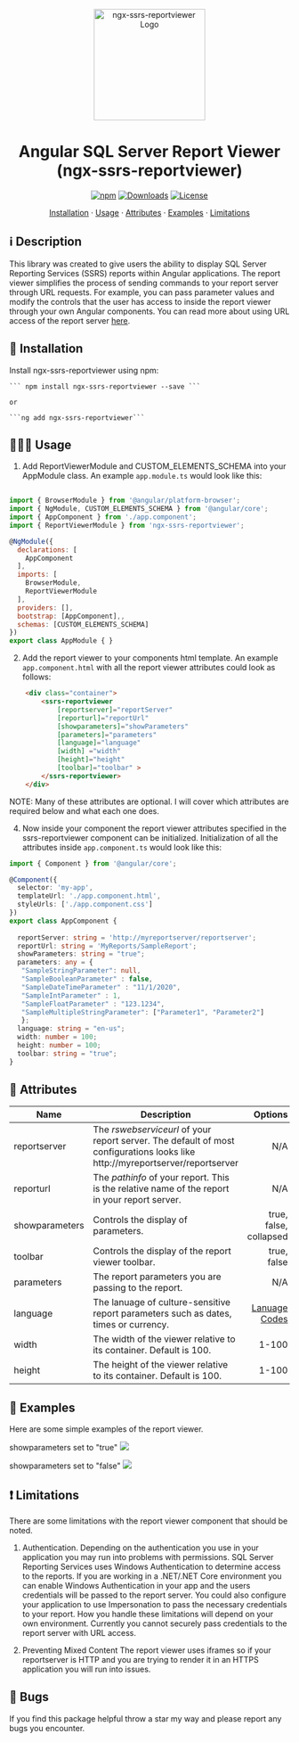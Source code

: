 <p align="center">
  <img src="images/ssrslogo.png" alt="ngx-ssrs-reportviewer Logo" width="200">
</p>

<h1 align="center">Angular SQL Server Report Viewer (ngx-ssrs-reportviewer)</h1>

<p align="center">
<a href="https://www.npmjs.com/package/ngx-ssrs-reportviewer"><img src="https://img.shields.io/npm/v/ngx-ssrs-reportviewer.svg?colorB=cb3837" alt="npm"></a>
<a href="https://www.npmjs.com/package/ngx-ssrs-reportviewer"><img src="https://img.shields.io/npm/dt/ngx-ssrs-reportviewer?color=blue" alt="Downloads"></a>
<a href="https://github.com/tycomo/ngx-ssrs-reportviewer/blob/master/LICENSE"><img src="https://img.shields.io/badge/license-MIT-green.svg" alt="License"></a>
</p>


<p align="center">
  <a href="https://github.com/tycomo/ngx-ssrs-reportviewer#-installation">Installation</a> ·
  <a href="https://github.com/tycomo/ngx-ssrs-reportviewer#-usage">Usage</a> ·
  <a href="https://github.com/tycomo/ngx-ssrs-reportviewer#-attributes">Attributes</a> ·
  <a href="https://github.com/tycomo/ngx-ssrs-reportviewer#-examples">Examples</a> ·
  <a href="https://github.com/tycomo/ngx-ssrs-reportviewer#-limitations">Limitations</a>
</p>

## ℹ️️ Description

This library was created to give users the ability to display SQL Server Reporting Services (SSRS) reports within Angular applications.  The report viewer simplifies the process of sending commands to your report server through URL requests.  For example, you can pass parameter values and modify the controls that the user has access to inside the report viewer through your own Angular components.  You can read more about using URL access of the report server [here](https://docs.microsoft.com/en-us/sql/reporting-services/url-access-ssrs).

## 🔧 Installation

Install ngx-ssrs-reportviewer using npm:

    ``` npm install ngx-ssrs-reportviewer --save ```

    or

    ```ng add ngx-ssrs-reportviewer```

## 👨🏻‍🏫 Usage

1. Add ReportViewerModule and CUSTOM_ELEMENTS_SCHEMA into your AppModule class. An example `app.module.ts` would look like this:

```javascript
    
import { BrowserModule } from '@angular/platform-browser';
import { NgModule, CUSTOM_ELEMENTS_SCHEMA } from '@angular/core';
import { AppComponent } from './app.component';
import { ReportViewerModule } from 'ngx-ssrs-reportviewer';

@NgModule({
  declarations: [
    AppComponent
  ],
  imports: [
    BrowserModule,
    ReportViewerModule
  ],
  providers: [],
  bootstrap: [AppComponent],,
  schemas: [CUSTOM_ELEMENTS_SCHEMA]
})
export class AppModule { }

```

2. Add the report viewer to your components html template. An example `app.component.html` with all the report viewer attributes could look as follows: 

```html
    <div class="container">
        <ssrs-reportviewer
            [reportserver]="reportServer"
            [reporturl]="reportUrl"
            [showparameters]="showParameters" 
            [parameters]="parameters" 
            [language]="language" 
            [width] ="width" 
            [height]="height" 
            [toolbar]="toolbar" >
        </ssrs-reportviewer>
    </div>
```
NOTE: Many of these attributes are optional. I will cover which attributes are required below and what each one does.

4. Now inside your component the report viewer attributes specified in the ssrs-reportviewer component can be initialized. Initialization of all the attributes inside `app.component.ts` would look like this:

```typescript
import { Component } from '@angular/core';

@Component({
  selector: 'my-app',
  templateUrl: './app.component.html',
  styleUrls: ['./app.component.css']
})
export class AppComponent {
 
  reportServer: string = 'http://myreportserver/reportserver';
  reportUrl: string = 'MyReports/SampleReport';
  showParameters: string = "true"; 
  parameters: any = {
   "SampleStringParameter": null,
   "SampleBooleanParameter" : false,
   "SampleDateTimeParameter" : "11/1/2020",
   "SampleIntParameter" : 1,
   "SampleFloatParameter" : "123.1234",
   "SampleMultipleStringParameter": ["Parameter1", "Parameter2"]
   };
  language: string = "en-us";
  width: number = 100;
  height: number = 100;
  toolbar: string = "true";
}
```

## 📝 Attributes

| Name          | Description   | Options | Required |
| ------------- |-------------| -----:|-----:|
| reportserver  | The *rswebserviceurl* of your report server.  The default of most configurations looks like http://myreportserver/reportserver | N/A | Yes |
| reporturl      | The *pathinfo* of your report.  This is the relative name of the report in your report server.       |   N/A | Yes |
| showparameters | Controls the display of parameters.      |  true, false, collapsed   | No |
| toolbar | Controls the display of the report viewer toolbar.  |  true, false   | No |
| parameters | The report parameters you are passing to the report.     |  N/A   | No |
| language | The lanuage of culture-sensitive report parameters such as dates, times or currency.     |  [Lanuage Codes](https://msdn.microsoft.com/en-us/library/ms533052(v=vs.85).aspx)  | No |
| width | The width of the viewer relative to its container.  Default is 100.  | 1-100  | No |
| height | The height of the viewer relative to its container.  Default is 100.  | 1-100  | No |

## 🔢 Examples
Here are some simple examples of the report viewer.

showparameters set to "true"
<img src="images/toolbar_true.PNG">

showparameters set to "false"
<img src="images/toolbar_false.PNG">

## ❗ Limitations
There are some limitations with the report viewer component that should be noted. 

1. Authentication.
 Depending on the authentication you use in your application you may run into problems with permissions.  SQL Server Reporting Services uses Windows Authentication to determine access to the reports.  If you are working in a .NET/.NET Core environment you can enable Windows Authentication in your app and the users credentials will be passed to the report server.  You could also configure your application to use Impersonation to pass the necessary credentials to your report.  How you handle these limitations will depend on your own environment.  Currently you cannot securely pass credentials to the report server with URL access.

 2. Preventing Mixed Content
  The report viewer uses iframes so if your reportserver is HTTP and you are trying to render it in an HTTPS application you will run into issues.


## 🐞 Bugs
If you find this package helpful throw a star my way and please report any bugs you encounter.